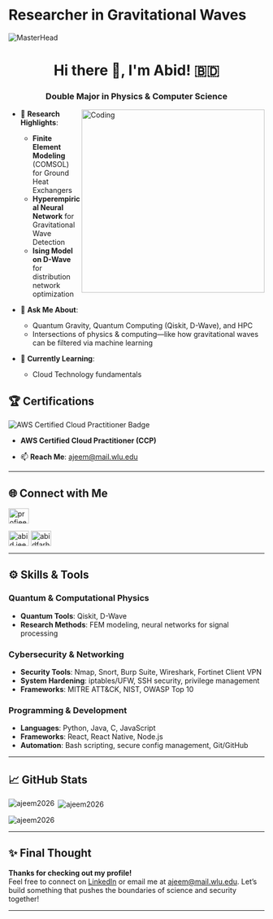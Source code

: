 # Researcher in Gravitational Waves
![MasterHead](https://d2r55xnwy6nx47.cloudfront.net/uploads/2020/07/Qubits_2880x1220_Lede_HPA.gif)

<h1 align="center">Hi there 👋, I'm Abid! 🇧🇩</h1>
<h3 align="center">Double Major in Physics & Computer Science </h3>

<img align="right" alt="Coding" width="360" src="https://user-images.githubusercontent.com/69011963/137184767-79a13ec7-1bb3-4341-a6da-3a149c9c159a.gif" />

- 🔭 **Research Highlights**:  
  - **Finite Element Modeling** (COMSOL) for Ground Heat Exchangers  
  - **Hyperempirical Neural Network** for Gravitational Wave Detection   
  - **Ising Model on D-Wave** for distribution network optimization  


- 💬 **Ask Me About**:  
  - Quantum Gravity, Quantum Computing (Qiskit, D-Wave), and HPC  
  - Intersections of physics & computing—like how gravitational waves can be filtered via machine learning  

- 🌱 **Currently Learning**:  
  - Cloud Technology fundamentals
 
## 🏆 Certifications

![AWS Certified Cloud Practitioner Badge](https://images.credly.com/images/00634f82-b07f-4bbd-a6bb-53de397fc3a6/image.png)

- **AWS Certified Cloud Practitioner (CCP)**

- 📫 **Reach Me**: [ajeem@mail.wlu.edu](mailto:ajeem@mail.wlu.edu)  

---

## 🌐 Connect with Me
<p align="left">
<a href="https://linkedin.com/in/profjeem" target="blank"><img align="center" src="https://raw.githubusercontent.com/rahuldkjain/github-profile-readme-generator/master/src/images/icons/Social/linked-in-alt.svg" alt="profjeem" height="30" width="40" /></a>

<a href="https://instagram.com/hey.abid_" target="blank"><img align="center" src="https://raw.githubusercontent.com/rahuldkjain/github-profile-readme-generator/master/src/images/icons/Social/instagram.svg" alt="abid.jeem__" height="30" width="40" /></a>
<a href="https://www.youtube.com/c/abidfarhanjeem5207" target="blank"><img align="center" src="https://raw.githubusercontent.com/rahuldkjain/github-profile-readme-generator/master/src/images/icons/Social/youtube.svg" alt="abidfarhanjeem5207" height="30" width="40" /></a>
</p>

---

## ⚙️ Skills & Tools

### Quantum & Computational Physics
- **Quantum Tools**: Qiskit, D-Wave  
- **Research Methods**: FEM modeling, neural networks for signal processing  

### Cybersecurity & Networking
- **Security Tools**: Nmap, Snort, Burp Suite, Wireshark, Fortinet Client VPN  
- **System Hardening**: iptables/UFW, SSH security, privilege management  
- **Frameworks**: MITRE ATT&CK, NIST, OWASP Top 10  

### Programming & Development
- **Languages**: Python, Java, C, JavaScript  
- **Frameworks**: React, React Native, Node.js  
- **Automation**: Bash scripting, secure config management, Git/GitHub  

---

## 📈 GitHub Stats
<p>
  <img align="left" src="https://github-readme-stats.vercel.app/api/top-langs?username=ajeem2026&show_icons=true&locale=en&layout=compact" alt="ajeem2026" />
</p>

<p>
  &nbsp;<img align="center" src="https://github-readme-stats.vercel.app/api?username=ajeem2026&show_icons=true&locale=en" alt="ajeem2026" />
</p>

<p>
  <img align="center" src="https://github-readme-streak-stats.herokuapp.com/?user=ajeem2026&" alt="ajeem2026" />
</p>

---

## ✨ Final Thought
**Thanks for checking out my profile!**  
Feel free to connect on [LinkedIn](https://linkedin.com/in/profjeem) or email me at [ajeem@mail.wlu.edu](mailto:ajeem@mail.wlu.edu). Let’s build something that pushes the boundaries of science and security together!  

---

